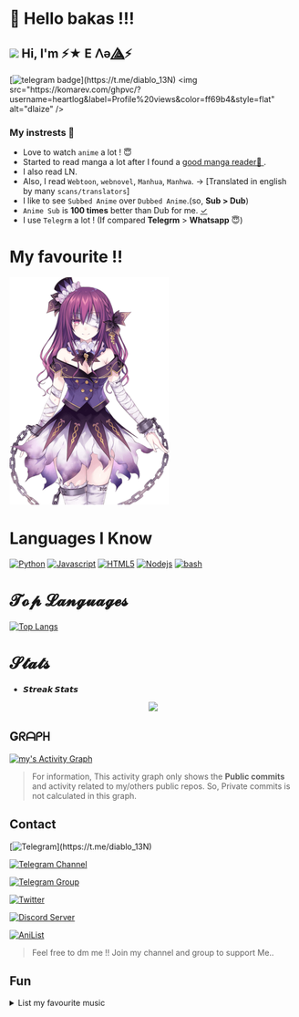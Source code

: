# :wave: Hello bakas !!!

<h2 align="left"><img src="https://media.giphy.com/media/hvRJCLFzcasrR4ia7z/giphy.gif" width="25px"> Hi, I'm ⚡★ ‌E​ 𐌡ǝ​ ⟁⃤⚡</h2>

[![telegram badge](https://img.shields.io/badge/Telegram-Maday(@diablo_13N)-00adb5?style=flat&logo=telegram)](https://t.me/diablo_13N)  
<img src="https://komarev.com/ghpvc/?username=heartlog&label=Profile%20views&color=ff69b4&style=flat" alt="dlaize" />

### My instrests 💟

- Love to watch `anime` a lot ! 😇
- Started to read manga a lot after I found a [good manga reader📖 ](https://tachiyomi.org/).
- I also read LN.
- Also, I read `Webtoon`, `webnovel`, `Manhua`, `Manhwa`. → [Translated in english by many `scans/translators`]
- I like to see `Subbed Anime` over `Dubbed Anime`.(so, **Sub > Dub**)
- `Anime Sub` is **100 times** better than Dub for me. [✓](https://reelrundown.com/animation/Subbed-vs-Dubbed-Which-is-the-Best-Way-to-Watch-Anime)
- I use `Telegrm` a lot ! (If compared **Telegrm** > **Whatsapp** 😇)


# My favourite !!
![Ren](https://raw.githubusercontent.com/heartlog/heartlog/main/src/Ren.png)

# Languages I Know
[![Python](https://img.shields.io/badge/Python-Python%203.9.7-fff000?style=for-the-badge&logo=Python&logoColor=violet)]()
[![Javascript](https://img.shields.io/badge/Javascript-Beginner-fff000?style=for-the-badge&logo=javascript&logoColor=fff334)]()
[![HTML5](https://img.shields.io/badge/HTML5-website-f56500?style=for-the-badge&logo=html5&logoColor=f56500)]()
[![Nodejs](https://img.shields.io/badge/Node.js-moderate-82d61c?style=for-the-badge&logo=node.js&logoColor=82d61c)]()
[![bash](https://img.shields.io/badge/bash-moderate-4EAA25?style=for-the-badge&logo=gnubash&logoColor=4EAA25)]()


# 𝓣𝓸𝓹 𝓛𝓪𝓷𝓰𝓾𝓪𝓰𝓮𝓼

[![Top Langs](https://github-readme-stats.vercel.app/api/top-langs/?username=heartlog&layout=compact)](https://github.com/anuraghazra/github-readme-stats)

# 𝓢𝓽𝓪𝓽𝓼
* **𝙎𝙩𝙧𝙚𝙖𝙠 𝙎𝙩𝙖𝙩𝙨**
<p align="center">
  <a href="https://github.com/heartlog">
    <img src="https://bad-apple-github-readme.vercel.app/api?show_bg=1&username=heartlog"/>
  </a>
</p>


## **Ǥᖇᗩᑭᕼ**
<p align="centre">
<a href="https://github.com/heartlog">
<img alt="my's Activity Graph" src="https://activity-graph.herokuapp.com/graph?username=heartlog&bg_color=1F222E&color=F8D866&line=F85D7F&point=FFFFFF&hide_border=true" /></a>
</p>

> For information, This activity graph only shows the **Public commits** and activity related to my/others public repos. So, Private commits is not calculated in this graph.


## **Contact**

[![Telegram](https://img.shields.io/badge/Telegram-Maday(@diablo_13N)-f15dff?style=for-the-badge&logo=telegram)](https://t.me/diablo_13N)

[![Telegram Channel](https://img.shields.io/badge/Telegram%20Channel-OY%20BAKA%20!-c6eff3?style=for-the-badge&logo=Telegram)](https://t.me/baka_no_onii)

[![Telegram Group](https://img.shields.io/badge/Telegram%20Support%20Group-Anime%20Chat%20X-00adb5?style=for-the-badge&logo=Telegram)](https://t.me/anim_chatx)

[![Twitter](https://img.shields.io/badge/Twitter-anime_element-%23282a36?style=for-the-badge&logo=Twitter)](https://www.twitter.com/anime_element)

[![Discord Server](https://img.shields.io/badge/Discord-Discord%20Server(currently%20in%20maintanance)-6000d0?style=for-the-badge&logo=Discord)]()

[![AniList](https://img.shields.io/badge/AniList-diablo13n-00a2ff?style=for-the-badge&logo=anilist)](https://anilist.co/user/diablo13N/)
> Feel free to dm me !! Join my channel and group to support Me..

## Fun
<details>
<summary>List my favourite music</summary>
  
<!-- favorites_anime starts -->
* [summertime (Song by cinnamons and evening cinema](https://t.me/streamtapeul_bot?start=agaduhiaalmtwek-67)
<!-- favorites_anime ends -->

</details>
